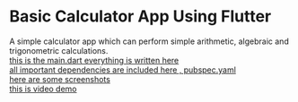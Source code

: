 # Basic Calculator App Using Flutter

A simple calculator app which can perform simple arithmetic, algebraic and trigonometric calculations.<br>
[this is the main.dart everything is written here](https://github.com/bits-and-atoms/My_Calculator_App/blob/main/lib/main.dart) <br>
[all important dependencies are included here , pubspec.yaml](https://github.com/bits-and-atoms/My_Calculator_App/blob/main/pubspec.yaml) <br>
[here are some screenshots](https://github.com/bits-and-atoms/My_Calculator_App/tree/main/Screenshots) <br>
[this is video demo](https://github.com/bits-and-atoms/My_Calculator_App/tree/main/VideoDemo) <br>
